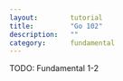 ```yaml
---
layout:        tutorial
title:         "Go 102"
description:   ""
category:      fundamental
---
```


TODO: Fundamental 1-2
